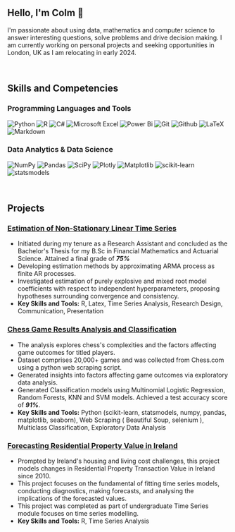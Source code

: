 ## Hello, I'm Colm 👋

I'm passionate about using data, mathematics and computer science to answer interesting questions, solve problems and drive decision making. I am currently working on personal projects and seeking opportunities in London, UK as I am relocating in early 2024. 

<br />

## Skills and Competencies
### Programming Languages and Tools 
![Python](https://img.shields.io/badge/python-3670A0?style=for-the-badge&logo=python&logoColor=ffdd54)
![R](https://img.shields.io/badge/r-%23276DC3.svg?style=for-the-badge&logo=r&logoColor=white)
![C#](https://img.shields.io/badge/c%23-%23239120.svg?style=for-the-badge&logo=c-sharp&logoColor=white)
![Microsoft Excel](https://img.shields.io/badge/Microsoft_Excel-217346?style=for-the-badge&logo=microsoft-excel&logoColor=white)
![Power Bi](https://img.shields.io/badge/power_bi-F2C811?style=for-the-badge&logo=powerbi&logoColor=black)
![Git](https://img.shields.io/badge/git-%23F05033.svg?style=for-the-badge&logo=git&logoColor=white)
![Github](https://img.shields.io/badge/github-%23150458.svg?style=for-the-badge&logo=github&logoColor=white)
![LaTeX](https://img.shields.io/badge/latex-%23008080.svg?style=for-the-badge&logo=latex&logoColor=white)
![Markdown](https://img.shields.io/badge/markdown-%233d85c6.svg?style=for-the-badge&logo=markdown&logoColor=white)

### Data Analytics & Data Science
![NumPy](https://img.shields.io/badge/numpy-%23013243.svg?style=for-the-badge&logo=numpy&logoColor=white)
![Pandas](https://img.shields.io/badge/pandas-%23150458.svg?style=for-the-badge&logo=pandas&logoColor=white)
![SciPy](https://img.shields.io/badge/SciPy-%230C55A5.svg?style=for-the-badge&logo=scipy&logoColor=%white)
![Plotly](https://img.shields.io/badge/Plotly-%233F4F75.svg?style=for-the-badge&logo=plotly&logoColor=white)
![Matplotlib](https://img.shields.io/badge/Matplotlib-%230b5394.svg?style=for-the-badge&logo=Matplotlib&logoColor=black)
![scikit-learn](https://img.shields.io/badge/scikit--learn-%23F7931E.svg?style=for-the-badge&logo=scikit-learn&logoColor=white)
![statsmodels](https://img.shields.io/badge/statsmodels-%23134f5c.svg?style=for-the-badge&logo=statsmodels&logoColor=white)

<br />

## Projects

### [Estimation of Non-Stationary Linear Time Series](https://github.com/clerycolm/Bachelors-Thesis)
-  Initiated during my tenure as a Research Assistant and concluded as the Bachelor's Thesis for my B.Sc in Financial Mathematics and Actuarial Science. Attained a final grade of ***75%***
-  Developing estimation methods by approximating ARMA process as finite AR processes.
-  Investigated
estimation of purely explosive and mixed root model coefficients with respect to independent hyperparameters, proposing hypotheses surrounding convergence and consistency.
-  **Key Skills and Tools:** R, Latex, Time Series Analysis, Research Design, Communication, Presentation

### [Chess Game Results Analysis and Classification](https://github.com/clerycolm/Chess-Games-Analysis)
- The analysis explores chess's complexities and the factors affecting game outcomes for titled players.
- Dataset comprises 20,000+ games and was collected from Chess.com using a python web scraping script.
- Generated insights into factors affecting game outcomes via exploratory data analysis.
- Generated Classification models using Multinomial Logistic Regression, Random Forests, KNN and SVM models. Achieved a test accuracy score of ***91%***.
- **Key Skills and Tools:** Python (scikit-learn, statsmodels, numpy, pandas, matplotlib, seaborn), Web Scraping ( Beautiful Soup, selenium ), Multiclass Classification, Exploratory Data Analysis

### [Forecasting Residential Property Value in Ireland](https://github.com/clerycolm/Property-Value-Forecasting)
- Prompted by Ireland's housing and living cost challenges, this project models changes in Residential Property Transaction Value in Ireland since 2010.
- This project focuses on the fundamental of fitting time series models, conducting diagnostics, making forecasts, and analysing the implications of the forecasted values.
- This project was completed as part of undergraduate Time Series module focuses on time series modelling.
- **Key Skills and Tools:** R, Time Series Analysis

<!--
**clerycolm/clerycolm** is a ✨ _special_ ✨ repository because its `README.md` (this file) appears on your GitHub profile.

Here are some ideas to get you started:

- 🔭 I’m currently working on ...
- 🌱 I’m currently learning ...
- 👯 I’m looking to collaborate on ...
- 🤔 I’m looking for help with ...
- 💬 Ask me about ...
- 📫 How to reach me: ...
- 😄 Pronouns: ...
- ⚡ Fun fact: ...
-->
